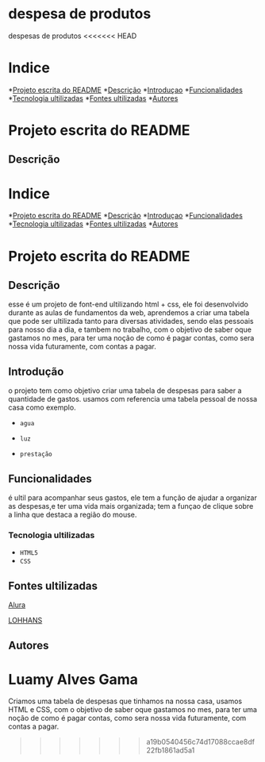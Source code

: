 # despesa de produtos
despesas de produtos
<<<<<<< HEAD
# Indice

 

*[Projeto escrita do README](#projeto-escrita-do-readme)
*[Descrição](#descri%C3%A7%C3%A3o)
*[Introduçao](##introdu%C3%A7ao)
*[Funcionalidades](#funcionalidades)
*[Tecnologia ultilizadas](#tecnologia-ultilizadas)
*[Fontes ultilizadas](#fontes-ultilizadas)
*[Autores](#autores)
# Projeto escrita do README

 

## Descrição
# Indice

 

*[Projeto escrita do README](#projeto-escrita-do-readme)
*[Descrição](#descri%C3%A7%C3%A3o)
*[Introduçao](##introdu%C3%A7ao)
*[Funcionalidades](#funcionalidades)
*[Tecnologia ultilizadas](#tecnologia-ultilizadas)
*[Fontes ultilizadas](#fontes-ultilizadas)
*[Autores](#autores)


# Projeto escrita do README

 

## Descrição
esse é um projeto de font-end ultilizando html + css, ele foi desenvolvido durante as aulas de fundamentos da web, aprendemos a criar uma tabela que pode ser ultilizada tanto para diversas atividades, sendo elas pessoais para nosso dia a dia, e tambem no trabalho, com o objetivo de saber oque gastamos no mes, para ter uma noção de como é pagar contas, como sera nossa vida futuramente, com contas a pagar.

 

## Introdução
o projeto tem como objetivo criar uma tabela de despesas para saber a quantidade de gastos. 
usamos com referencia uma tabela pessoal de nossa casa como exemplo.

* `agua`

* `luz`

* `prestação`
 

## Funcionalidades


é ultil para acompanhar seus gastos, ele tem a função de ajudar a organizar as despesas,e ter uma vida mais organizada;
tem a funçao de clique sobre a linha que destaca a região do mouse.




### Tecnologia ultilizadas

* `HTML5`
* `CSS`

## Fontes ultilizadas
[Alura](https://www.alura.com.br/artigos/escrever-bom-readme)

[LOHHANS](https://gist.github.com/lohhans/f8da0b147550df3f96914d3797e9fb89)
 

## Autores
 Luamy Alves Gama
=======
Criamos uma tabela de despesas que tinhamos na nossa casa, usamos HTML e CSS, com o objetivo de saber oque gastamos no mes, para ter uma noção de como é pagar contas, como sera nossa vida futuramente, com contas a pagar.
>>>>>>> a19b0540456c74d17088ccae8df22fb1861ad5a1
